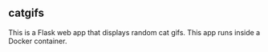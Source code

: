 ## catgifs

This is a Flask web app that displays random cat gifs. This app runs inside a
Docker container.
